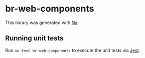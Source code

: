# br-web-components

This library was generated with [Nx](https://nx.dev).

## Running unit tests

Run `nx test br-web-components` to execute the unit tests via [Jest](https://jestjs.io).
